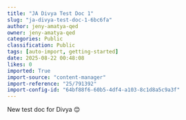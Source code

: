 ```yaml
---
title: "JA Divya Test Doc 1"
slug: "ja-divya-test-doc-1-6bc6fa"
author: jeny-amatya-qed
owner: jeny-amatya-qed
categories: Public
classification: Public
tags: [auto-import, getting-started]
date: 2025-08-22 00:48:08
likes: 0
imported: True 
import-source: "content-manager"
import-reference: "25/791392"
import-config-id: "64bf88f6-60b5-4df4-a103-8c1d8a5c9a3f"
---
```


New test doc for Divya 😊
